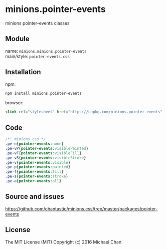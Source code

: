 # minions.pointer-events
minions pointer-events classes

## Module
name: `minions.minions.pointer-events`  
main/style: `pointer-events.css`  

## Installation
npm:
```bash
npm install minions.pointer-events
```

browser:
```html
<link rel="stylesheet" href="https://unpkg.com/minions.pointer-events" />
```

## Code
```css
/*! minions.css */
.pe-n{pointer-events:none}
.pe-vP{pointer-events:visiblePainted}
.pe-vF{pointer-events:visibleFill}
.pe-vS{pointer-events:visibleStroke}
.pe-v{pointer-events:visible}
.pe-p{pointer-events:painted}
.pe-f{pointer-events:fill}
.pe-s{pointer-events:stroke}
.pe-a{pointer-events:all}

```

## Source and issues

https://github.com/chantastic/minions.css/tree/master/packages/pointer-events

## License

The MIT License (MIT)
Copyright (c) 2016 Michael Chan